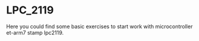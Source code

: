 # LPC_2119
Here you could find some basic exercises to start work with microcontroller et-arm7 stamp lpc2119.
